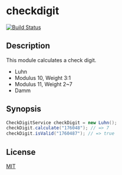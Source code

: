 # checkdigit

[![Build Status](https://travis-ci.org/sgyatto/checkdigit.svg?branch=master)](https://travis-ci.org/sgyatto/checkdigit)

## Description

This module calculates a check digit.

- Luhn
- Modulus 10, Weight 3:1
- Modulus 11, Weight 2~7
- Damm

## Synopsis

```java
CheckDigitService checkDigit = new Luhn();
checkDigit.calculate("176048"); // => 7
checkDigit.isValid("1760487"); // => true
```

## License

[MIT](/LICENSE)
